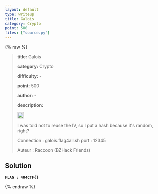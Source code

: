 ```yaml
---
layout: default
type: writeup
title: Galois
category: Crypto
point: 500
files: ["source.py"]
---
```


{% raw %}
> **title:** Galois
>
> **category:** Crypto
>
> **difficulty:** -
>
> **point:** 500
>
> **author:** -
>
> **description:**
> 
> <img src="https://icons.iconarchive.com/icons/twitter/twemoji-flags/256/United-Kingdom-Flag-icon.png" width="20" height="20"/>
>
> I was told not to reuse the IV, so I put a hash because it's random, right?
>
> Connection : galois.flag4all.sh port : 12345
>
> Auteur : Raccoon (BZHack Friends)

## Solution

**`FLAG : 404CTF{}`**

{% endraw %}